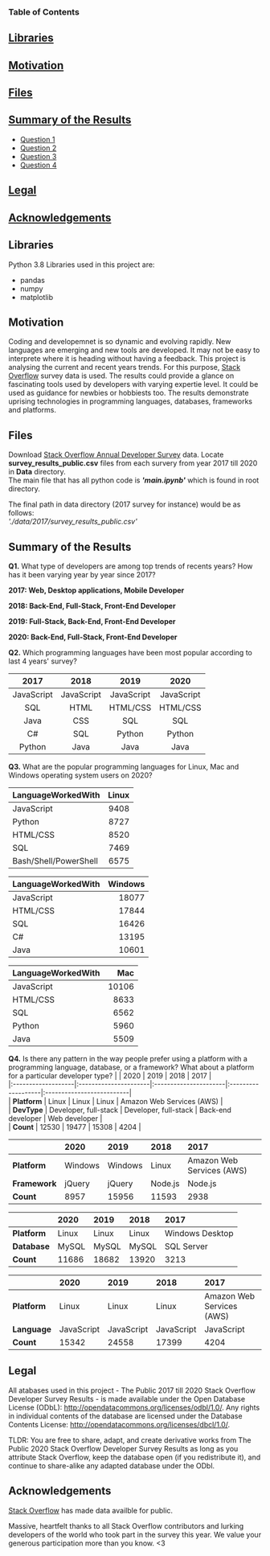 

### Table of Contents

## [Libraries](#lib)

## [Motivation](#motiv)

## [Files](#fil)

## [Summary of the Results](#summary)

 - [Question 1](#q1)
 - [Question 2](#q2)
 - [Question 3](#q3)
 - [Question 4](#q4)
 
 ## [Legal](#leg)

## [Acknowledgements](#ack)

## Libraries <a name="lib"></a>

Python 3.8 Libraries used in this project are:  

- pandas
- numpy 
- matplotlib 


## Motivation <a name="motiv"></a>

Coding and developemnet is so dynamic and evolving rapidly. New languages are emerging and new tools are developed. It may not be easy to interprete where it is heading without having a feedback. This project is analysing the current and recent years trends. For this purpose, [Stack Overflow](https://insights.stackoverflow.com/survey) survey data is used. The results could provide a glance on fascinating tools used by developers with varying expertie level. It could be used as guidance for newbies or hobbiests too. The results demonstrate uprising technologies in programming languages, databases, frameworks and platforms.

## Files<a name="fil"></a>

Download [Stack Overflow Annual Developer Survey](https://insights.stackoverflow.com/survey) data. Locate __survey_results_public.csv__ files from each survery from year 2017 till 2020 in __Data__ directory.<br/>
The main file that has all python code is **_'main.ipynb'_** which is found in root directory.<br/>

The final path in data directory (2017 survey for instance) would be as follows:<br/>
_'./data/2017/survey_results_public.csv'_<br/>


## Summary of the Results <a name="summary"></a>

**Q1.** What type of developers are among top trends of recents years? How has it been varying year by year since 2017?
<a name="q1"></a>

__2017: Web, Desktop applications, Mobile Developer__

__2018: Back-End, Full-Stack, Front-End Developer__

__2019: Full-Stack, Back-End, Front-End Developer__

__2020: Back-End, Full-Stack, Front-End Developer__


**Q2.** Which programming languages have been most popular according to last 4 years' survey?
<a name="q2"></a>

|2017        |  2018     | 2019     | 2020     |
|:----------:|:---------:|:--------:|:--------:|
| JavaScript |JavaScript |JavaScript|JavaScript|
| SQL        |HTML       |HTML/CSS  |HTML/CSS  |
| Java       |CSS        |SQL       |SQL       |
| C#         |SQL        |Python    |Python    |
| Python     |Java       |Java      |Java      |

**Q3.** What are the popular programming languages for Linux, Mac and Windows operating system users on 2020?
<a name="q3"></a>

| LanguageWorkedWith    |   Linux |
|:----------------------|--------:|
| JavaScript            |    9408 |
| Python                |    8727 |
| HTML/CSS              |    8520 |
| SQL                   |    7469 |
| Bash/Shell/PowerShell |    6575 |


| LanguageWorkedWith   |   Windows |
|:---------------------|----------:|
| JavaScript           |     18077 |
| HTML/CSS             |     17844 |
| SQL                  |     16426 |
| C#                   |     13195 |
| Java                 |     10601 |


| LanguageWorkedWith   |   Mac |
|:---------------------|------:|
| JavaScript           | 10106 |
| HTML/CSS             |  8633 |
| SQL                  |  6562 |
| Python               |  5960 |
| Java                 |  5509 |

**Q4.** Is there any pattern in the way people prefer using a platform with a programming language, database, or a framework? What
   about a platform for a particular developer type?
<a name="q4"></a>
|                    | 2020                  | 2019                  | 2018               | 2017                      |      
|:-------------------|:----------------------|:----------------------|:-------------------|:--------------------------|      
| __Platform__       | Linux                 | Linux                 | Linux              | Amazon Web Services (AWS) |      
| __DevType__        | Developer, full-stack | Developer, full-stack | Back-end developer | Web developer             |      
| __Count__          | 12530                 | 19477                 | 15308              | 4204                      |      
                  
                                                                                             
                                                                                             
|                     | 2020    | 2019    | 2018    | 2017                      |            
|:--------------------|:--------|:--------|:--------|:--------------------------|            
| __Platform__        | Windows | Windows | Linux   | Amazon Web Services (AWS) |                  
| __Framework__       | jQuery  | jQuery  | Node.js | Node.js                   |                  
| __Count__           | 8957    | 15956   | 11593   | 2938                      |        
                                                                       
                                                                                             
|                    | 2020   | 2019   | 2018   | 2017            |                          
|:-------------------|:-------|:-------|:-------|:----------------|                          
| __Platform__       | Linux  | Linux  | Linux  | Windows Desktop |                                
| __Database__       | MySQL  | MySQL  | MySQL  | SQL Server      |                                
| __Count__          | 11686  | 18682  | 13920  | 3213            |                      
                                                                                             
                                                                                             
|                    | 2020       | 2019       | 2018       | 2017                      |    
|:-------------------|:-----------|:-----------|:-----------|:--------------------------|    
| __Platform__       | Linux      | Linux      | Linux      | Amazon Web Services (AWS) |          
| __Language__       | JavaScript | JavaScript | JavaScript | JavaScript                |          
| __Count__          | 15342      | 24558      | 17399      | 4204                      |    


## Legal <a name="leg"></a>

All atabases used in this project - The Public 2017 till 2020 Stack Overflow Developer Survey Results - is made available under the Open Database License (ODbL): http://opendatacommons.org/licenses/odbl/1.0/. Any rights in individual contents of the database are licensed under the Database Contents License: http://opendatacommons.org/licenses/dbcl/1.0/.

TLDR: You are free to share, adapt, and create derivative works from The Public 2020 Stack Overflow Developer Survey Results as long as you attribute Stack Overflow, keep the database open (if you redistribute it), and continue to share-alike any adapted database under the ODbl.

## Acknowledgements <a name="ack"></a>

[Stack Overflow](https://insights.stackoverflow.com/survey) has made data availble for public.

Massive, heartfelt thanks to all Stack Overflow contributors and lurking developers of the world who took part in the survey this year. We value your generous participation more than you know. <3
